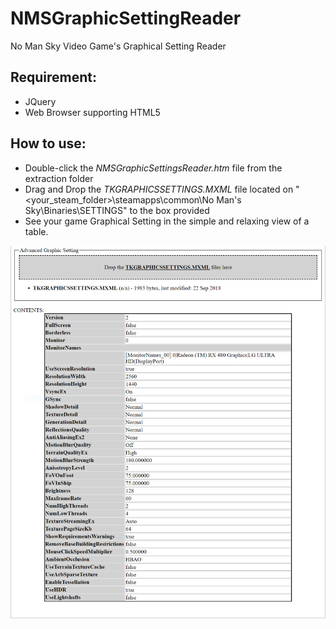 # NMSGraphicSettingReader
No Man Sky Video Game's Graphical Setting Reader

## Requirement:
- JQuery
- Web Browser supporting HTML5

## How to use:
- Double-click the *NMSGraphicSettingsReader.htm* file from the extraction folder
- Drag and Drop the *TKGRAPHICSSETTINGS.MXML* file located on "<your_steam_folder>\steamapps\common\No Man's Sky\Binaries\SETTINGS" to the box provided
- See your game Graphical Setting in the simple and relaxing view of a table.

![Screenshot](https://raw.githubusercontent.com/imicomputer/NMSGraphicSettingReader/refs/heads/master/NMSGraphicsSettingReader.PNG)
